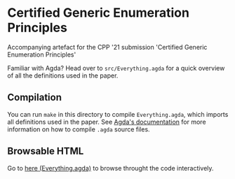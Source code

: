 # Certified Generic Enumeration Principles

Accompanying artefact for the CPP '21 submission 'Certified Generic Enumeration Principles'

Familiar with Agda? Head over to `src/Everything.agda` for a quick overview of all the definitions used in the paper. 

## Compilation

You can run `make` in this directory to compile `Everything.agda`, which imports all definitions used in the paper. See
[Agda's documentation](https://agda.readthedocs.io/en/v2.6.1.1/) for more information on
how to compile `.agda` source files. 

## Browsable HTML

Go to [here (Everything.agda)](https://casvdrest.github.io/enumerator.agda/Everything.html) to browse throught the
code interactively. 

